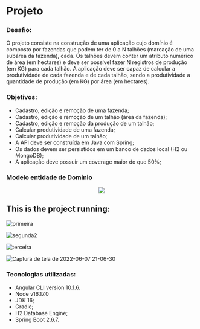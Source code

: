 # Projeto

### Desafio:
O projeto consiste na construção de uma aplicação cujo domínio é composto por fazendas que podem ter de 0 a N talhões
(marcação de uma subárea da fazenda), cada. Os talhões devem conter um atributo numérico de área (em hectares) e deve
ser possível fazer N registros de produção (em KG) para cada talhão. A aplicação deve ser capaz de calcular a produtividade
de cada fazenda e de cada talhão, sendo a produtividade a quantidade de produção (em KG) por área (em hectares).

### Objetivos:
- Cadastro, edição e remoção de uma fazenda;
- Cadastro, edição e remoção de um talhão (área da fazenda);
- Cadastro, edição e remoção da produção de um talhão;
- Calcular produtividade de uma fazenda;
- Calcular produtividade de um talhão;
- A API deve ser construída em Java com Spring;
- Os dados devem ser persistidos em um banco de dados local (H2 ou MongoDB);
- A aplicação deve possuir um coverage maior do que 50%;

### Modelo entidade de Dominio


<div align="center">
<img src="https://user-images.githubusercontent.com/87953006/167046355-b683f5da-e1a0-4f09-8e22-5d130fa0a33c.jpg"/>
</div>


## This is the project running:
![primeira](https://user-images.githubusercontent.com/87953006/172503979-337ec991-234e-458e-bd12-9ccf6694c211.png)

![segunda2](https://user-images.githubusercontent.com/87953006/172503986-1c8c1f2b-1239-4424-95eb-7b61ecf5adb4.png)

![terceira](https://user-images.githubusercontent.com/87953006/172503999-bd560ffe-e73f-4477-a879-8a66cf57c95b.png)

![Captura de tela de 2022-06-07 21-06-30](https://user-images.githubusercontent.com/87953006/172504254-85979b60-91e1-41ee-bb36-c0be26539dd4.png)

### Tecnologias utilizadas:
- Angular CLI version 10.1.6.
- Node v16.17.0
- JDK 16;
- Gradle;
- H2 Database Engine;
- Spring Boot 2.6.7.


